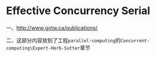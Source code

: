 # Effective Concurrency Serial

一、http://www.gotw.ca/publications/

二、这部分内容放到了工程`parallel-computing`的`Concurrent-computing\Expert-Herb-Sutter`章节